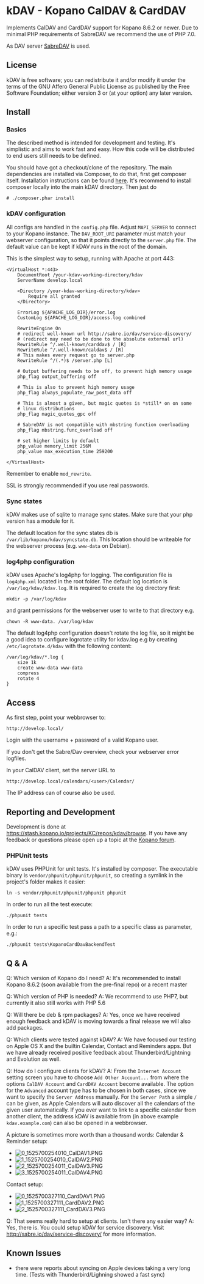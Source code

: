 # kDAV - Kopano CalDAV & CardDAV

Implements CalDAV and CardDAV support for Kopano 8.6.2 or newer. Due to
minimal PHP requirements of SabreDAV we recommend the use of PHP 7.0.

As DAV server [SabreDAV](http://sabre.io/dav) is used.

## License

kDAV is free software; you can redistribute it and/or modify it under
the terms of the GNU Affero General Public License as published by the
Free Software Foundation; either version 3 or (at your option) any later
version.

## Install

### Basics

The described method is intended for development and testing. It's
simplistic and aims to work fast and easy. How this code will be
distributed to end users still needs to be defined.

You should have got a checkout/clone of the repository. The main
dependencies are installed via Composer, to do that, first get composer
itself. Installation instructions can be found
[here](https://getcomposer.org/doc/00-intro.md#installation-linux-unix-osx).
It's recommend to install composer locally into the main kDAV directory.
Then just do

```
# ./composer.phar install
```

### kDAV configuration

All configs are handled in the `config.php` file. Adjust `MAPI_SERVER`
to connect to your Kopano instance. The `DAV_ROOT_URI` parameter must
match your webserver configuration, so that it points directly to the
`server.php` file. The default value can be kept if kDAV runs in the
root of the domain.

This is the simplest way to setup, running with Apache at port 443:

```
<VirtualHost *:443>
    DocumentRoot /your-kdav-working-directory/kdav
    ServerName develop.local

    <Directory /your-kdav-working-directory/kdav>
        Require all granted
    </Directory>

    ErrorLog ${APACHE_LOG_DIR}/error.log
    CustomLog ${APACHE_LOG_DIR}/access.log combined

    RewriteEngine On
    # redirect well-known url http://sabre.io/dav/service-discovery/
    # (redirect may need to be done to the absolute external url)
    RewriteRule ^/.well-known/carddav$ / [R]
    RewriteRule ^/.well-known/caldav$ / [R]
    # This makes every request go to server.php
    RewriteRule ^/(.*)$ /server.php [L]

    # Output buffering needs to be off, to prevent high memory usage
    php_flag output_buffering off

    # This is also to prevent high memory usage
    php_flag always_populate_raw_post_data off

    # This is almost a given, but magic quotes is *still* on on some
    # linux distributions
    php_flag magic_quotes_gpc off

    # SabreDAV is not compatible with mbstring function overloading
    php_flag mbstring.func_overload off

    # set higher limits by default
    php_value memory_limit 256M
    php_value max_execution_time 259200

</VirtualHost>
```

Remember to enable `mod_rewrite`.

SSL is strongly recommended if you use real passwords.

### Sync states

kDAV makes use of sqlite to manage sync states. Make sure that your php
version has a module for it.

The default location for the sync states db is
`/var/lib/kopano/kdav/syncstate.db`. This location should be writeable
for the webserver process (e.g. `www-data` on Debian).

### log4php configuration

kDAV uses Apache's log4php for logging. The configuration file is
`log4php.xml` located in the root folder. The default log location is
`/var/log/kdav/kdav.log`. It is required to create the log directory
first:

```
mkdir -p /var/log/kdav
```

and grant permissions for the webserver user to write to that directory
e.g.

```
chown -R www-data. /var/log/kdav
```

The default log4php configuration doesn't rotate the log file, so it
might be a good idea to configure logrotate utility for kdav.log e.g by
creating ```/etc/logrotate.d/kdav``` with the following content:

```
/var/log/kdav/*.log {
    size 1k
    create www-data www-data
    compress
    rotate 4
}
```

## Access

As first step, point your webbrowser to:

```
http://develop.local/
```

Login with the username + password of a valid Kopano user.

If you don't get the Sabre/Dav overview, check your webserver error
logfiles.

In your CalDAV client, set the server URL to

```
http://develop.local/calendars/<user>/Calendar/
```

The IP address can of course also be used.

## Reporting and Development

Development is done at
https://stash.kopano.io/projects/KC/repos/kdav/browse. If you have any
feedback or questions please open up a topic at the [Kopano
forum](https://forum.kopano.io/category/13/development).

### PHPUnit tests

kDAV uses PHPUnit for unit tests. It's installed by composer. The
executable binary is ```vendor/phpunit/phpunit/phpunit```, so creating a
symlink in the project's folder makes it easier:

```
ln -s vendor/phpunit/phpunit/phpunit phpunit
```

In order to run all the test execute:
```
./phpunit tests
```

In order to run a specific test pass a path to a specific class as
parameter, e.g.:

```
./phpunit tests\KopanoCardDavBackendTest
```

## Q & A

Q: Which version of Kopano do I need?
A: It's recommended to install Kopano 8.6.2 (soon available from the pre-final repo) or a recent master

Q: Which version of PHP is needed?
A: We recommend to use PHP7, but currently it also still works with PHP 5.6

Q: Will there be deb & rpm packages?
A: Yes, once we have received enough feedback and kDAV is moving towards a final release we will also add packages.

Q: Which clients were tested against kDAV?
A: We have focused our testing on Apple OS X and the builtin Calendar, Contact and Reminders apps. But we have already received positive feedback about Thunderbird/Lightning and Evolution as well.

Q: How do I configure clients for kDAV?
A: From the `Internet Account` setting screen you have to choose `Add Other Account...` from where the options `CalDAV Account` and `CardDAV Account` become available. The option for the `Advanced` account type has to be chosen in both cases, since we want to specify the `Server Address` manually. For the `Server Path` a simple `/` can be given, as Apple Calendars will auto discover all the calendars of the given user automatically. If you ever want to link to a specific calendar from another client, the address kDAV is available from (in above example `kdav.example.com`) can also be opened in a webbrowser.

A picture is sometimes more worth than a thousand words:
Calendar & Reminder setup:
- ![0_1525700254010_CalDAV1.PNG](doc/1525700235852-caldav1.png)
- ![1_1525700254010_CalDAV2.PNG](doc/1525700235779-caldav2.png)
- ![2_1525700254011_CalDAV3.PNG](doc/1525700235820-caldav3.png)
- ![3_1525700254011_CalDAV4.PNG](doc/1525700235824-caldav4.png)

Contact setup:
- ![0_1525700327110_CardDAV1.PNG](doc/1525700308502-carddav1.png)
- ![1_1525700327111_CardDAV2.PNG](doc/700308526-carddav2.png)
- ![2_1525700327111_CardDAV3.PNG](doc/1525700308550-carddav3.png)

Q: That seems really hard to setup at clients. Isn't there any easier way?
A: Yes, there is. You could setup kDAV for service discovery. Visit http://sabre.io/dav/service-discovery/ for more information.
## Known Issues

- there were reports about syncing on Apple devices taking a very long
time. (Tests with Thunderbird/Lighning showed a fast sync)

